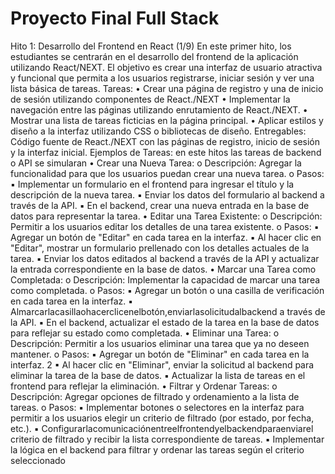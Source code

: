 # Proyecto Final Full Stack


Hito 1: Desarrollo del Frontend en React (1/9)
En este primer hito, los estudiantes se centrarán en el desarrollo del frontend de la aplicación utilizando React/NEXT. El objetivo es crear una interfaz de usuario atractiva y funcional que permita a los usuarios registrarse, iniciar sesión y ver una lista básica de tareas.
Tareas:
• Crear una página de registro y una de inicio de sesión utilizando componentes de React./NEXT
• Implementar la navegación entre las páginas utilizando enrutamiento de React./NEXT.
• Mostrar una lista de tareas ficticias en la página principal.
• Aplicar estilos y diseño a la interfaz utilizando CSS o bibliotecas de diseño.
Entregables:
Código fuente de React./NEXT con las páginas de registro, inicio de sesión y la interfaz inicial. Ejemplos de Tareas: en este hitos las tareas de backend o API se simularan
• Crear una Nueva Tarea:
o Descripción: Agregar la funcionalidad para que los usuarios puedan crear una
nueva tarea. o Pasos:
▪ Implementar un formulario en el frontend para ingresar el título y la descripción de la nueva tarea.
▪ Enviar los datos del formulario al backend a través de la API.
▪ En el backend, crear una nueva entrada en la base de datos para
representar la tarea.
• Editar una Tarea Existente:
o Descripción: Permitir a los usuarios editar los detalles de una tarea existente. o Pasos:
▪ Agregar un botón de "Editar" en cada tarea en la interfaz.
▪ Al hacer clic en "Editar", mostrar un formulario prellenado con los
detalles actuales de la tarea.
▪ Enviar los datos editados al backend a través de la API y actualizar la
entrada correspondiente en la base de datos.
• Marcar una Tarea como Completada:
o Descripción: Implementar la capacidad de marcar una tarea como completada. o Pasos:
▪ Agregar un botón o una casilla de verificación en cada tarea en la interfaz.
▪ Almarcarlacasillaohacerclicenelbotón,enviarlasolicitudalbackend a través de la API.
▪ En el backend, actualizar el estado de la tarea en la base de datos para reflejar su estado como completada.
• Eliminar una Tarea:
o Descripción: Permitir a los usuarios eliminar una tarea que ya no deseen
mantener. o Pasos:
▪ Agregar un botón de "Eliminar" en cada tarea en la interfaz.
2
   ▪ Al hacer clic en "Eliminar", enviar la solicitud al backend para eliminar la tarea de la base de datos.
▪ Actualizar la lista de tareas en el frontend para reflejar la eliminación.
• Filtrar y Ordenar Tareas:
o Descripción: Agregar opciones de filtrado y ordenamiento a la lista de tareas. o Pasos:
▪ Implementar botones o selectores en la interfaz para permitir a los usuarios elegir un criterio de filtrado (por estado, por fecha, etc.).
▪ Configurarlacomunicaciónentreelfrontendyelbackendparaenviarel criterio de filtrado y recibir la lista correspondiente de tareas.
▪ Implementar la lógica en el backend para filtrar y ordenar las tareas según el criterio seleccionado
